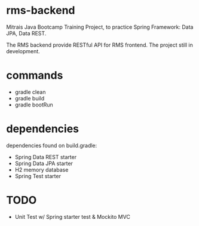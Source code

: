 # rms-backend
Mitrais Java Bootcamp Training Project, to practice Spring Framework: Data JPA, Data REST.

The RMS backend provide RESTful API for RMS frontend. 
The project still in development.

# commands

- gradle clean
- gradle build
- gradle bootRun

# dependencies

dependencies found on build.gradle:
- Spring Data REST starter
- Spring Data JPA starter
- H2 memory database
- Spring Test starter

# TODO

- Unit Test w/ Spring starter test & Mockito MVC
